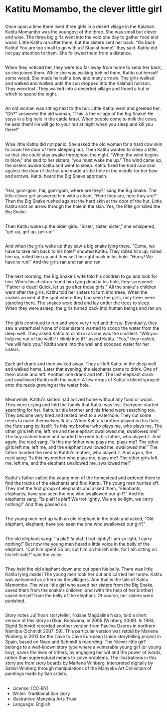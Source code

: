 # Katitu Momambo, the clever little girl

##
Once upon a time there lived three
girls in a desert village in the
Kalahari. Katitu Momambo was the
youngest of the three. She was
small but clever and wise.
The three big girls went into the
veld one day to gather food and
wood. Little Katitu ran after them,
but the sisters sent her back. “Go
back Katitu! You are too small to go
with us! Stay at home!” they said.
Katitu did not pay attention to
them. She followed them from a
distance.

##
When they noticed her, they were
too far away from home to send her
back, so she joined them.
While she was walking behind
them, Katitu cut herself some wood.
She made herself a bow and many
arrows.
The girls walked and walked and
walked until the sun dropped into
the Kalahari horizon. They were
lost.
They walked into a deserted village
and found a hut in which to spend
the night.

##
An old woman was sitting next to
the hut.
Little Katitu went and greeted her.
“Oh?” answered the old woman,
“This is the village of the Big Snake!
He stays in a big hole in the cattle
kraal. When people come to milk
the cows, he eats them! He will go
to your hut at night when you sleep
and kill you there!”

##
Wise little Katitu did not panic. She asked the old woman for a
hard cow skin to cover the door of their sleeping hut. Then Katitu
wanted to sleep a little, so that she could stay awake throughout
the night. “When the wind begins to blow,” she said to her sisters,
“you must wake me up.”
The wind came up, the sisters awoke Katitu and went to sleep.
Katitu fixed the hard cow skin against the door of the hut and
made a little hole in the middle for her bow and arrows.
Katitu heard the Big Snake approach.

##
“Hai, gom-gom, hai, gom-gom,
where are they?” sang the Big
Snake.
The little clever girl answered him
with a chant, “Here they are, here
they are!”
Then the Big Snake rushed against
the hard skin at the door of the hut.
Little Katitu shot an arrow through
the hole in the skin.
Yes, the little girl killed the Big
Snake.

##
Then Katitu woke up the older girls.
“Sister, sister, sister,” she
whispered, “get up, get up, get up!”

##
And when the girls woke up they
saw a big snake lying there.
“Come, we have to take him back to
his hole!” shouted Katitu.
They rolled him up, rolled him up,
rolled him up and they set him right
back in his hole.
“Hurry! We have to run!” And the
girls ran and ran and ran.

##
The next morning, the Big Snake's wife told his children to go and
look for him. When his children found him lying dead in his hole,
they screamed: “Father is dead! Quick, let us go after those girls!”
All the snake's children went after the girls.
Katitu told her sisters to turn into trees. When the snakes arrived
at the spot where they had seen the girls, only trees were standing
there. The snakes were tired and lay under the trees to sleep.
When they were asleep, the girls turned back into human beings
and ran on.

##
The girls continued to run and were
very tired and thirsty. Eventually,
they saw a waterhole! None of older
sisters wanted to scoop the water
from the deep well. They asked
Katitu to climb in as she was the
smallest.
“Will you help me out of the well if I
climb into it?” asked Katitu.
“Yes,” they replied, “we will help
you.”
Katitu went into the well and
scooped water for her sisters.

##
Each girl drank and then walked
away. They all left Katitu in the deep
well and walked home.
Later that evening, the elephants
came to drink. One of them drank
and left. Another one drank and left.
The last elephant drank and
swallowed Katitu with the water!
A few drops of Katitu's blood
sprayed onto the reeds growing at
the water hole.

##
Meanwhile, Katitu's sisters had arrived home without any food or
wood. They were crying and told the family that Katitu was lost.
Everyone started searching for her.
Katitu's little brother and his friend were searching too. They
became very tired and rested next to a waterhole. They cut some
reeds to make themselves flutes. When Katitu's brother played on
his flute, the flute sang by itself:
“Is this my brother who plays me, who plays me,
The other girls left me, left me and the elephant swallowed me,
swallowed me!”
The boy rushed home and handed the reed to his father, who
played it. And again, the reed sang:
“Is this my father who plays me, plays me?
The other girls left me, left me, and the elephant swallowed me,
swallowed me!”
The father handed the reed to Katitu's mother, who played it. And
again, the reed sang:
“Is this my mother who plays me, plays me?
The other girls left me, left me, and the elephant swallowed me,
swallowed me!”

##
Katitu's father called the young
men of the homestead and ordered
them to find the tracks of the
elephants and find Katitu.
The young men hurried off. They
met the first group of elephants and
asked them, “Elephants, elephants,
have you seen the one who
swallowed our girl?”
And the elephants sang:
“!a plaf! !a plaf! We trot lightly. We
are so light, we carry nothing!”
And they passed on.

##
The young men met up with an old
elephant in the bush and asked,
“Old elephant, elephant, have you
seen the one who swallowed our
girl?”

##
The old elephant sang:
“!a plaf! !a plaf! I trot lightly! I am
so light, I carry nothing!”
But now the young men heard a
little voice in the belly of the
elephant.
“Cut him open! Go on, cut him on
his left side, for I am sitting on his
left side!” said the voice.

##
They held the old elephant down and cut open his belly. There was
little Katitu lying inside! The young men took her out and carried
her home. Katitu was welcomed as a hero by the villagers.
And that is the tale of Katitu Mamombo. The wise little girl who
saved her sisters from the Big Snake, saved them from the snake's
children, and (with the help of her brother) saved herself from the
belly of the elephant.
Of course, her sisters were punished.

##
Story notes
Ju|'hoan storyteller, Nxisae Magdaline Nxao, told a short version of
this story in Dkar, Botswana, in 2005 (Winberg 2009). In 1993,
Sigrid Schmidt recorded another version from Paulina Oxoros in
northern Namibia (Schmidt 2007: 59). This particular version was
retold by Marlene Winberg in 2013 for the Cave to Cave European
Union storytelling project in Spain, based on Nxao and Schmidt's
recording. The ‘clever little girl' belongs to a well-known story type
where a vulnerable young girl (or young boy), saves the lives of
others, by engaging her wit and the power of words, rather than
supernatural means to solve problems.
The illustrations in this story are from story boards by Marlene
Winberg, interpreted digitally by Satsiri Winberg through
manipulations of the Manyeka Art Collection of paintings made by
San artists.

##
* License: [CC-BY]
* Writer: Traditional San story
* Illustration: Manyeka Arts Trust
* Language: English
